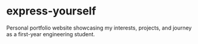# express-yourself
Personal portfolio website showcasing my interests, projects, and journey as a first-year engineering student.
